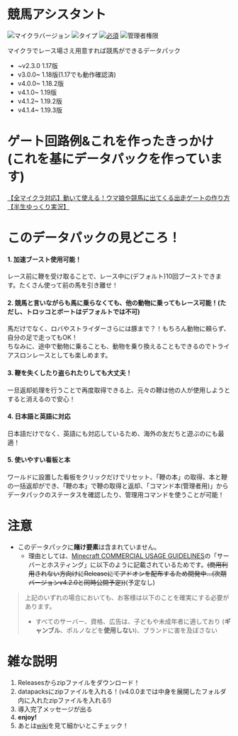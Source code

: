 # 競馬アシスタント <!-- ![ダウンロード数](https://img.shields.io/github/downloads/tunakaniri/keiba-assistant/total) -->
![マイクラバージョン](https://img.shields.io/badge/Minecraft%20Ver-Java%201.17~1.19.3-brightgreen) ![タイプ](https://img.shields.io/badge/Type-datapack-orange) [![必須](https://img.shields.io/badge/Required-tunakan--resourcepack-blue)](../../../tunakan-resourcepack) ![管理者権限](https://img.shields.io/badge/Need%20OP-Admin%20Only-lightgrey)

マイクラでレース場さえ用意すれば競馬ができるデータパック
- ~v2.3.0 1.17版
- v3.0.0~ 1.18版(1.17でも動作確認済)
- v4.0.0~ 1.18.2版
- v4.1.0~ 1.19版
- v4.1.2~ 1.19.2版
- v4.1.4~ 1.19.3版

# ゲート回路例&これを作ったきっかけ<br>(これを基にデータパックを作っています)
[【全マイクラ対応】動いて使える！ウマ娘や競馬に出てくる出走ゲートの作り方【半生ゆっくり実況】](https://www.youtube.com/watch?v=j7yZfmxRx50)

# このデータパックの見どころ！
#### 1. 加速ブースト使用可能！<br>
レース前に鞭を受け取ることで、レース中に(デフォルト)10回ブーストできます。たくさん使って前の馬を引き離せ！
#### 2. 競馬と言いながらも馬に乗らなくても、他の動物に乗ってもレース可能！(ただし、トロッコとボートはデフォルトでは不可)<br>
馬だけでなく、ロバやストライダーさらには豚まで？！もちろん動物に頼らず、自分の足で走ってもOK！<br>
ちなみに、途中で動物に乗ることも、動物を乗り換えることもできるのでトライアスロンレースとしても楽しめます。
#### 3. 鞭を失くしたり盗られたりしても大丈夫！
一旦返却処理を行うことで再度取得できる上、元々の鞭は他の人が使用しようとすると消えるので安心！
#### 4. 日本語と英語に対応
日本語だけでなく、英語にも対応しているため、海外の友だちと遊ぶのにも最適！
#### 5. 使いやすい看板と本
ワールドに設置した看板をクリックだけでリセット、「鞭の本」の取得、本と鞭の一括返却ができ、「鞭の本」で鞭の取得と返却、「コマンド本(管理者用)」からデータパックのステータスを確認したり、管理用コマンドを使うことが可能！

# 注意
- このデータパックに**賭け要素**は含まれていません。
  - 理由としては、[Minecraft COMMERCIAL USAGE GUIDELINES](https://www.minecraft.net/ja-jp/terms#terms-commercial_guidelines)の「サーバーとホスティング」に以下のように記載されているためです。~~(商用利用されない方向けにReleaseにてアドオンを配布するため開発中...(次期バージョンv4.2.0と同時公開予定))~~(予定なし)
>上記のいずれの場合においても、お客様は以下のことを確実にする必要があります。
>
>- すべてのサーバー、資格、広告は、子どもや未成年者に適しており (**ギャンブル**、ポルノなどを**使用しない**)、ブランドに害を及ぼさない

# 雑な説明
1. Releasesからzipファイルをダウンロード！
2. datapacksにzipファイルを入れる！(v4.0.0までは中身を展開したフォルダ内に入れたzipファイルを入れる!)
3. 導入完了メッセージが出る
4. **enjoy!**
5. あとは[wiki](../../wiki)を見て細かいとこチェック！
